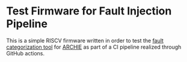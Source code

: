 # Test Firmware for Fault Injection Pipeline

This is a simple RISCV firmware written in order to test the [fault categorization tool](https://github.com/ks0777/fault_categorizer) for [ARCHIE](https://github.com/fraunhofer-AISEC/ARCHIE) as part of a CI pipeline realized through GitHub actions.
